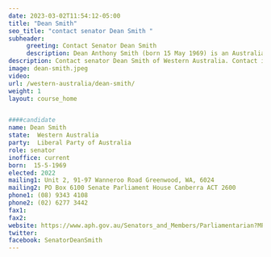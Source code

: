 ```yaml
---
date: 2023-03-02T11:54:12-05:00
title: "Dean Smith"
seo_title: "contact senator Dean Smith "
subheader:
     greeting: Contact Senator Dean Smith
     description: Dean Anthony Smith (born 15 May 1969) is an Australian politician and Liberal Party member of the Australian Senate since 2012, representing Western Australia.
description: Contact senator Dean Smith of Western Australia. Contact information for Dean Smith includes email address, phone number, and mailing address.
image: dean-smith.jpeg
video:
url: /western-australia/dean-smith/
weight: 1
layout: course_home


####candidate
name: Dean Smith
state:	Western Australia
party:	Liberal Party of Australia
role: senator
inoffice: current
born:  15-5-1969
elected: 2022
mailing1: Unit 2, 91-97 Wanneroo Road Greenwood, WA, 6024
mailing2: PO Box 6100 Senate Parliament House Canberra ACT 2600
phone1:	(08) 9343 4108
phone2: (02) 6277 3442
fax1:
fax2:
website: https://www.aph.gov.au/Senators_and_Members/Parliamentarian?MPID=241710
twitter:
facebook: SenatorDeanSmith
---
```

